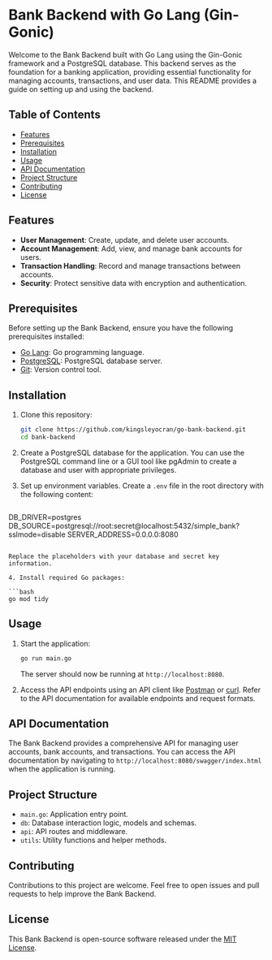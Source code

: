 # Bank Backend with Go Lang (Gin-Gonic)

Welcome to the Bank Backend built with Go Lang using the Gin-Gonic framework and a PostgreSQL database. This backend serves as the foundation for a banking application, providing essential functionality for managing accounts, transactions, and user data. This README provides a guide on setting up and using the backend.

## Table of Contents

- [Features](#features)
- [Prerequisites](#prerequisites)
- [Installation](#installation)
- [Usage](#usage)
- [API Documentation](#api-documentation)
- [Project Structure](#project-structure)
- [Contributing](#contributing)
- [License](#license)

## Features

- **User Management**: Create, update, and delete user accounts.
- **Account Management**: Add, view, and manage bank accounts for users.
- **Transaction Handling**: Record and manage transactions between accounts.
- **Security**: Protect sensitive data with encryption and authentication.

## Prerequisites

Before setting up the Bank Backend, ensure you have the following prerequisites installed:

- [Go Lang](https://golang.org/dl/): Go programming language.
- [PostgreSQL](https://www.postgresql.org/download/): PostgreSQL database server.
- [Git](https://git-scm.com/): Version control tool.

## Installation

1. Clone this repository:

   ```bash
   git clone https://github.com/kingsleyocran/go-bank-backend.git
   cd bank-backend
   ```

2. Create a PostgreSQL database for the application. You can use the PostgreSQL command line or a GUI tool like pgAdmin to create a database and user with appropriate privileges.

3. Set up environment variables. Create a `.env` file in the root directory with the following content:

   ```env
DB_DRIVER=postgres
DB_SOURCE=postgresql://root:secret@localhost:5432/simple_bank?sslmode=disable
SERVER_ADDRESS=0.0.0.0:8080
   ```

   Replace the placeholders with your database and secret key information.

4. Install required Go packages:

   ```bash
   go mod tidy
   ```

## Usage

1. Start the application:

   ```bash
   go run main.go
   ```

   The server should now be running at `http://localhost:8080`.

2. Access the API endpoints using an API client like [Postman](https://www.postman.com/) or [curl](https://curl.se/). Refer to the API documentation for available endpoints and request formats.

## API Documentation

The Bank Backend provides a comprehensive API for managing user accounts, bank accounts, and transactions. You can access the API documentation by navigating to `http://localhost:8080/swagger/index.html` when the application is running.

## Project Structure

- `main.go`: Application entry point.
- `db`: Database interaction logic, models and schemas.
- `api`: API routes and middleware.
- `utils`: Utility functions and helper methods.

## Contributing

Contributions to this project are welcome. Feel free to open issues and pull requests to help improve the Bank Backend.

## License

This Bank Backend is open-source software released under the [MIT License](LICENSE).

